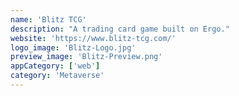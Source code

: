 ```yaml
---
name: 'Blitz TCG'
description: "A trading card game built on Ergo."
website: 'https://www.blitz-tcg.com/'
logo_image: 'Blitz-Logo.jpg'
preview_image: 'Blitz-Preview.png'
appCategory: ['web']
category: 'Metaverse'
---
```

